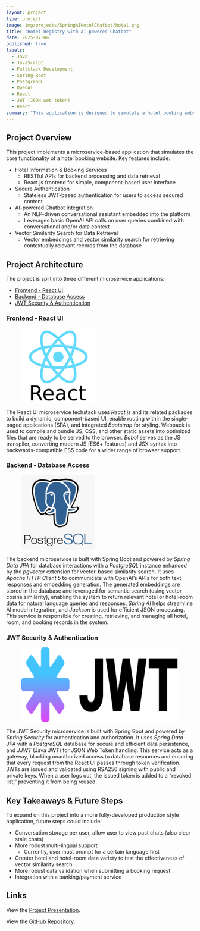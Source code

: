 ```yaml
---
layout: project
type: project
image: img/projects/SpringAIHotelChatbot/hotel.png
title: "Hotel Registry with AI-powered Chatbot"
date: 2025-07-04
published: true
labels:
  - Java
  - JavaScript
  - Fullstack Development
  - Spring-Boot
  - PostgreSQL
  - OpenAI
  - React
  - JWT (JSON web token)
  - React
summary: "This application is designed to simulate a hotel booking website that spans a multi-hotel network. It includes a built-in chatbot that understands and responds to user queries in natural language, powered by OpenAI's advanced NLP models."
---
```


## Project Overview

This project implements a microservice-based application that simulates the core functionality of a hotel booking website. Key features include:
 - Hotel Information & Booking Services
    - RESTful APIs for backend processing and data retrieval
    - React.js frontend for simple, component-based user interface
 - Secure Authentication
    - Stateless JWT-based authentication for users to access secured content
 - AI-powered Chatbot Integration
    - An NLP-driven conversational assistant embedded into the platform
    - Leverages basic OpenAI API calls on user queries combined with conversational and/or data context
 - Vector Similarity Search for Data Retrieval
    - Vector embeddings and vector similarity search for retrieving contextually relevant records from the database

## Project Architecture

The project is split into three different microservice applications:
 - [Frontend - React UI](#frontend---react-ui)
 - [Backend - Database Access](#backend---database-access)
 - [JWT Security & Authentication](#jwt-security--authentication)

### Frontend - React UI

<figure class="figure float-end mt-3 ms-2 mb-3">
    <img class="figure-img img-fluid" src="../img/projects/SpringAIHotelChatbot/react.png" style="height:200px;" alt="React.js Logo">
</figure>

The React UI microservice techstack uses *React.js* and its related packages to build a dynamic, component-based UI, enable routing within the single-paged applications (SPA), and integrated *Bootstrap* for styling. Webpack is used to compile and bundle JS, CSS, and other static assets into optimized files that are ready to be served to the browser. *Babel* serves as the JS transpiler, converting modern JS (ES6+ features) and JSX syntax into backwards-compatible ES5 code for a wider range of browser support. 

### Backend - Database Access

<figure class="figure float-start mt-3 me-2 mb-3">
    <img class="figure-img img-fluid" src="../img/projects/SpringAIHotelChatbot/postgresql.png" style="height:200px;" alt="PostgreSQL Logo">
</figure>

The backend microservice is built with Spring Boot and powered by *Spring Data JPA* for database interactions with a *PostgreSQL* instance enhanced by the *pgvector* extension for vector-based similarity search. It uses *Apache HTTP Client 5* to communicate with OpenAI’s APIs for both text responses and embedding generation. The generated embeddings are stored in the database and leveraged for semantic search (using vector cosine similarity), enabling the system to return relevant hotel or hotel-room data for natural language queries and responses. *Spring AI* helps streamline AI model integration, and *Jackson* is used for efficient JSON processing. This service is responsible for creating, retrieving, and managing all hotel, room, and booking records in the system.

### JWT Security & Authentication

<figure class="figure float-end mt-3 ms-2 mb-3">
    <img class="figure-img img-fluid" src="../img/projects/SpringAIHotelChatbot/jwt.png" style="height:200px;" alt="JWT Logo">
</figure>

The JWT Security microservice is built with Spring Boot and powered by *Spring Security* for authentication and authorization. It uses *Spring Data JPA* with a *PostgreSQL* database for secure and efficient data persistence, and *JJWT* (Java JWT) for JSON Web Token handling. This service acts as a gateway, blocking unauthorized access to database resources and ensuring that every request from the React UI passes through token verification. JWTs are issued and validated using RSA256 signing with public and private keys. When a user logs out, the issued token is added to a “revoked list,” preventing it from being reused.

## Key Takeaways & Future Steps

To expand on this project into a more fully-developed production style application, future steps could include:
- Conversation storage per user, allow user to view past chats (also clear stale chats)
- More robust multi-lingual support
   - Currently, user must prompt for a certain language first
- Greater hotel and hotel-room data variety to test the effectiveness of vector similarity search
- More robust data validation when submitting a booking request
- Integration with a banking/payment service

## Links

View the [Project Presentation](https://github.com/jeremiahdy55/springAIchatbot/blob/main/Hotel%20Chatbot%20Project%20-%20June%202025.pdf).

View the [GitHub Repository](https://github.com/jeremiahdy55/springAIchatbot).
